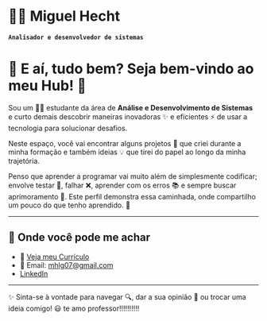 # 🧙‍♂️ Miguel Hecht

**`Analisador e desenvolvedor de sistemas`**

# 👋 E aí, tudo bem? Seja bem-vindo ao meu Hub! 🚀

Sou um 👨‍💻 estudante da área de **Análise e Desenvolvimento de Sistemas** e curto demais descobrir maneiras inovadoras ✨ e eficientes ⚡ de usar a tecnologia para solucionar desafios.

Neste espaço, você vai encontrar alguns projetos 📂 que criei durante a minha formação e também ideias 💡 que tirei do papel ao longo da minha trajetória.

Penso que aprender a programar vai muito além de simplesmente codificar; envolve testar 🧪, falhar ❌, aprender com os erros 📚 e sempre buscar aprimoramento 🔄.
Este perfil demonstra essa caminhada, onde compartilho um pouco do que tenho aprendido. 🌱  

---

## 🔗 Onde você pode me achar
- 📄 [Veja meu Currículo](https://drive.google.com/file/d/1rhZ_YiHQGn2SanehoidLjbAM0nCbPCBe/view?usp=sharing)
- 📧 Email: mhlg07@gmail.com
- [LinkedIn](https://www.linkedin.com/in/miguel-hecht-192495388/)

---

✨ Sinta-se à vontade para navegar 🔍, dar a sua opinião 💬 ou trocar uma ideia comigo! 😃
te amo professor!!!!!!!!!!
